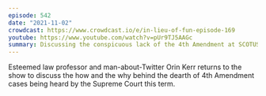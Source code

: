 ```yaml
---
episode: 542
date: "2021-11-02"
crowdcast: https://www.crowdcast.io/e/in-lieu-of-fun-episode-169
youtube: https://www.youtube.com/watch?v=pUr9TJ5AAGc
summary: Discussing the conspicuous lack of the 4th Amendment at SCOTUS this term
---
```

Esteemed law professor and man-about-Twitter Orin Kerr returns to the show to discuss the how and the why behind the dearth of 4th Amendment cases being heard by the Supreme Court this term.
